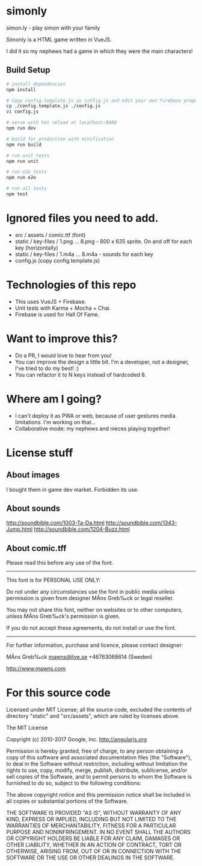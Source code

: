 # simonly
simon.ly - play simon with your family

Simonly is a HTML game written in VueJS. 

I did it so my nephews had a game in which they were the main characters!

## Build Setup

``` bash
# install dependencies
npm install

# Copy config.template.js as config.js and edit your own firebase properties
cp ./config.template.js ./config.js
vi config.js

# serve with hot reload at localhost:8080
npm run dev

# build for production with minification
npm run build

# run unit tests
npm run unit

# run e2e tests
npm run e2e

# run all tests
npm test
```

# Ignored files you need to add.
- src / assets / comic.ttf (font)
- static / key-files / 1.png ... 8.png - 800 x 635 sprite. On and off for each key (horizontally)
- static / key-files / 1.m4a ... 8.m4a - sounds for each key
- config.js (copy config.template.js)

# Technologies of this repo

- This uses VueJS + Firebase.
- Unit tests with Karma + Mocha + Chai.
- Firebase is used for Hall Of Fame.

# Want to improve this?
- Do a PR, I would love to hear from you!
- You can improve the design a little bit. I'm a developer, not a designer, I've tried to do my best! :)
- You can refactor it to N keys instead of hardcoded 8.

# Where am I going?
- I can't deploy it as PWA or web, because of user gestures media limitations. I'm working on that... 
- Collaborative mode: my nephews and nieces playing together!

# License stuff 

## About images
I bought them in game dev market. Forbidden its use.

## About sounds
http://soundbible.com/1003-Ta-Da.html
http://soundbible.com/1343-Jump.html
http://soundbible.com/1204-Buzz.html

## About comic.tff

Please read this before any use of the font.

-----------------------

This font is for PERSONAL USE ONLY:

Do not under any circumstances use the font in public media unless 
permission is given from designer MÂns Greb‰ck or legal reseller. 

You may not share this font, neither on websites or to other computers,
unless MÂns Greb‰ck's permission is given.

If you do not accept these agreements, do not install or use the font. 


-----------------------

For further information, purchase and licence, please contact designer:

MÂns Greb‰ck 
mawns@live.se
+46763068614 (Sweden)

http://www.mawns.com

# For this source code

Licensed under MIT License; all the source code, excluded the contents of directory "static"
and "src/assets", which are ruled by licenses above.

The MIT License

Copyright (c) 2010-2017 Google, Inc. http://angularjs.org

Permission is hereby granted, free of charge, to any person obtaining a copy
of this software and associated documentation files (the "Software"), to deal
in the Software without restriction, including without limitation the rights
to use, copy, modify, merge, publish, distribute, sublicense, and/or sell
copies of the Software, and to permit persons to whom the Software is
furnished to do so, subject to the following conditions:

The above copyright notice and this permission notice shall be included in
all copies or substantial portions of the Software.

THE SOFTWARE IS PROVIDED "AS IS", WITHOUT WARRANTY OF ANY KIND, EXPRESS OR
IMPLIED, INCLUDING BUT NOT LIMITED TO THE WARRANTIES OF MERCHANTABILITY,
FITNESS FOR A PARTICULAR PURPOSE AND NONINFRINGEMENT. IN NO EVENT SHALL THE
AUTHORS OR COPYRIGHT HOLDERS BE LIABLE FOR ANY CLAIM, DAMAGES OR OTHER
LIABILITY, WHETHER IN AN ACTION OF CONTRACT, TORT OR OTHERWISE, ARISING FROM,
OUT OF OR IN CONNECTION WITH THE SOFTWARE OR THE USE OR OTHER DEALINGS IN
THE SOFTWARE.
